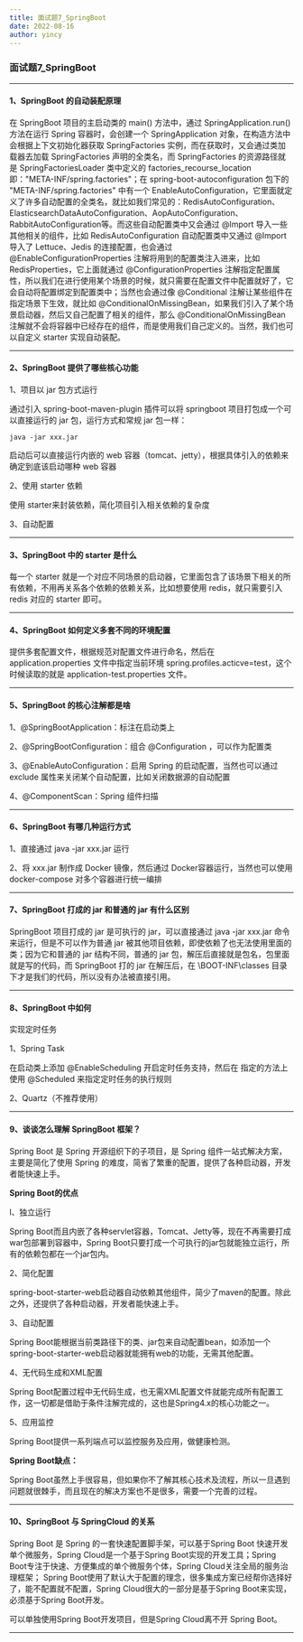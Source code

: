 ```yaml
---
title: 面试题7_SpringBoot
date: 2022-08-16
author: yincy
---
```


### 面试题7_SpringBoot

---



#### 1、SpringBoot 的自动装配原理

在 SpringBoot 项目的主启动类的 main() 方法中，通过 SpringApplication.run() 方法在运行 Spring 容器时，会创建一个 SpringApplication 对象，在构造方法中会根据上下文初始化器获取 SpringFactories 实例，而在获取时，又会通过类加载器去加载 SpringFactories 声明的全类名，而 SpringFactories 的资源路径就是 SpringFactoriesLoader 类中定义的 factories_recourse_location 即："META-INF/spring.factories"；在 spring-boot-autoconfiguration 包下的 "META-INF/spring.factories" 中有一个 EnableAutoConfiguration，它里面就定义了许多自动配置的全类名，就比如我们常见的：RedisAutoConfiguration、ElasticsearchDataAutoConfiguration、AopAutoConfiguration、RabbitAutoConfiguration等。而这些自动配置类中又会通过 @Import 导入一些其他相关的组件，比如 RedisAutoConfiguration 自动配置类中又通过 @Import 导入了 Lettuce、Jedis 的连接配置，也会通过 @EnableConfigurationProperties 注解将用到的配置类注入进来，比如 RedisProperties，它上面就通过 @ConfigurationProperties 注解指定配置属性，所以我们在进行使用某个场景的时候，就只需要在配置文件中配置就好了，它会自动将配置绑定到配置类中；当然也会通过像 @Conditional 注解让某些组件在指定场景下生效，就比如 @ConditionalOnMissingBean，如果我们引入了某个场景启动器，然后又自己配置了相关的组件，那么 @ConditionalOnMissingBean 注解就不会将容器中已经存在的组件，而是使用我们自己定义的。当然，我们也可以自定义 starter 实现自动装配。



---

#### 2、SpringBoot 提供了哪些核心功能

1、项目以 jar 包方式运行

通过引入 spring-boot-maven-plugin 插件可以将 springboot 项目打包成一个可以直接运行的 jar 包，运行方式和常规 jar 包一样：

```shell
java -jar xxx.jar
```

启动后可以直接运行内嵌的 web 容器（tomcat、jetty），根据具体引入的依赖来确定到底该启动哪种 web 容器

2、使用 starter 依赖

使用 starter来封装依赖，简化项目引入相关依赖的复杂度

3、自动配置

---

#### 3、SpringBoot 中的 starter 是什么

每一个 starter 就是一个对应不同场景的启动器，它里面包含了该场景下相关的所有依赖，不用再关系各个依赖的依赖关系，比如想要使用 redis，就只需要引入 redis 对应的 starter 即可。

---

#### 4、SpringBoot 如何定义多套不同的环境配置

提供多套配置文件，根据规范对配置文件进行命名，然后在 application.properties 文件中指定当前环境 spring.profiles.acticve=test，这个时候读取的就是 application-test.properties 文件。

---

#### 5、SpringBoot 的核心注解都是啥

1、@SpringBootApplication：标注在启动类上

2、@SpringBootConfiguration：组合 @Configuration ，可以作为配置类

3、@EnableAutoConfiguration：启用 Spring 的启动配置，当然也可以通过 exclude 属性来关闭某个自动配置，比如关闭数据源的自动配置

4、@ComponentScan：Spring 组件扫描

---

#### 6、SpringBoot 有哪几种运行方式

1、直接通过 java -jar xxx.jar 运行

2、将 xxx.jar 制作成 Docker 镜像，然后通过 Docker容器运行，当然也可以使用 docker-compose 对多个容器进行统一编排

---

#### 7、SpringBoot 打成的 jar 和普通的 jar 有什么区别

SpringBoot 项目打成的 jar 是可执行的 jar，可以直接通过 java -jar xxx.jar 命令来运行，但是不可以作为普通 jar 被其他项目依赖，即使依赖了也无法使用里面的类；因为它和普通的 jar 结构不同，普通的 jar 包，解压后直接就是包名，包里面就是写的代码，而 SpringBoot 打的 jar 在解压后，在 \BOOT-INF\classes 目录下才是我们的代码，所以没有办法被直接引用。

---

#### 8、SpringBoot 中如何

实现定时任务

1、Spring Task

在启动类上添加 @EnableScheduling 开启定时任务支持，然后在 指定的方法上使用 @Scheduled 来指定定时任务的执行规则

2、Quartz（不推荐使用）

---

#### 9、谈谈怎么理解 SpringBoot 框架？

Spring Boot 是 Spring 开源组织下的子项目，是 Spring 组件一站式解决方案，主要是简化了使用 Spring 的难度，简省了繁重的配置，提供了各种启动器，开发者能快速上手。



**Spring Boot的优点**

l、独立运行

Spring Boot而且内嵌了各种servlet容器，Tomcat、Jetty等，现在不再需要打成war包部署到容器中，Spring Boot只要打成一个可执行的jar包就能独立运行，所有的依赖包都在一个jar包内。

2、简化配置

spring-boot-starter-web启动器自动依赖其他组件，简少了maven的配置。除此之外，还提供了各种启动器，开发者能快速上手。

3、自动配置

Spring Boot能根据当前类路径下的类、jar包来自动配置bean，如添加一个spring-boot-starter-web启动器就能拥有web的功能，无需其他配置。

4、无代码生成和XML配置

Spring Boot配置过程中无代码生成，也无需XML配置文件就能完成所有配置工作，这一切都是借助于条件注解完成的，这也是Spring4.x的核心功能之一。

5、应用监控

Spring Boot提供一系列端点可以监控服务及应用，做健康检测。

**Spring Boot缺点：**

Spring Boot虽然上手很容易，但如果你不了解其核心技术及流程，所以一旦遇到问题就很棘手，而且现在的解决方案也不是很多，需要一个完善的过程。



---

#### 10、SpringBoot 与 SpringCloud 的关系

Spring Boot 是 Spring 的一套快速配置脚手架，可以基于Spring Boot 快速开发单个微服务，Spring Cloud是一个基于Spring Boot实现的开发工具；Spring Boot专注于快速、方便集成的单个微服务个体，Spring Cloud关注全局的服务治理框架； Spring Boot使用了默认大于配置的理念，很多集成方案已经帮你选择好了，能不配置就不配置，Spring Cloud很大的一部分是基于Spring Boot来实现，必须基于Spring Boot开发。

 可以单独使用Spring Boot开发项目，但是Spring Cloud离不开 Spring Boot。

---

